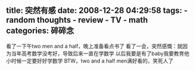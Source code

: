 title: 突然有感
date: 2008-12-28 04:29:58
tags: 
    - random thoughts
    - review
    - TV
    - math
categories: 碎碎念
---

看了一下午two men and a half，晚上准备看点书了
看了一会，突然感慨：就因为当年高考数学没考好，导致后来一直在学数学
以后我要是有了baby我要教育他小时候一定要好好学数学
BTW，two and a half men满好看的，笑死人了
